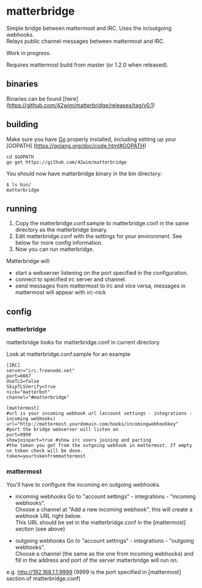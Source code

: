 # matterbridge

Simple bridge between mattermost and IRC. Uses the in/outgoing webhooks.  
Relays public channel messages between mattermost and IRC.  

Work in progress.  

Requires mattermost build from master (or 1.2.0 when released).

## binaries
Binaries can be found [here] (https://github.com/42wim/matterbridge/releases/tag/v0.1)

## building
Make sure you have [Go](https://golang.org/doc/install) properly installed, including setting up your [GOPATH] (https://golang.org/doc/code.html#GOPATH)

```
cd $GOPATH
go get https://github.com/42wim/matterbridge
```

You should now have matterbridge binary in the bin directory:

```
$ ls bin/
matterbridge
```

## running
1) Copy the matterbridge.conf.sample to matterbridge.conf in the same directory as the matterbridge binary.  
2) Edit matterbridge.conf with the settings for your environment. See below for more config information.  
3) Now you can run matterbridge.  

Matterbridge will:
* start a webserver listening on the port specified in the configuration.
* connect to specified irc server and channel.
* send messages from mattermost to irc and vice versa, messages in mattermost will appear with irc-nick

## config
### matterbridge
matterbridge looks for matterbridge.conf in current directory.

Look at matterbridge.conf.sample for an example


```
[IRC]
server="irc.freenode.net"
port=6667
UseTLS=false
SkipTLSVerify=true
nick="matterbot"
channel="#matterbridge"

[mattermost]
#url is your incoming webhook url (account settings - integrations - incoming webhooks)
url="http://mattermost.yourdomain.com/hooks/incomingwebhookkey"  
#port the bridge webserver will listen on
port=9999
showjoinpart=true #show irc users joining and parting
#the token you get from the outgoing webhook in mattermost. If empty no token check will be done.
token=yourtokenfrommattermost

```

### mattermost
You'll have to configure the incoming en outgoing webhooks. 

* incoming webhooks
Go to "account settings" - integrations - "incoming webhooks".  
Choose a channel at "Add a new incoming webhook", this will create a webhook URL right below.  
This URL should be set in the matterbridge.conf in the [mattermost] section (see above)  

* outgoing webhooks
Go to "account settings" - integrations - "outgoing webhooks".  
Choose a channel (the same as the one from incoming webhooks) and fill in the address and port of the server matterbridge will run on.  

e.g. http://192.168.1.1:9999 (9999 is the port specified in [mattermost] section of matterbridge.conf)

